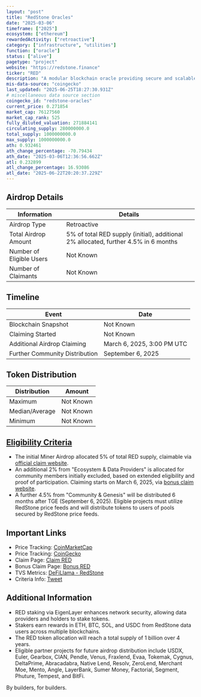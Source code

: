 ```yaml
---
layout: "post"
title: "RedStone Oracles"
date: "2025-03-06"
timeframe: ["2025"]
ecosystem: ["ethereum"]
rewardedActivity: ["retroactive"]
category: ["infrastructure", "utilities"]
function: ["oracle"]
status: ["alive"]
pagetype: "project"
website: "https://redstone.finance"
ticker: "RED"
description: "A modular blockchain oracle providing secure and scalable data feeds"
mis-data-source: "coingecko"
last_updated: "2025-06-25T18:27:30.931Z"
# miscellaneous data source section
coingecko_id: "redstone-oracles"
current_price: 0.271854
market_cap: 76127560
market_cap_rank: 525
fully_diluted_valuation: 271884141
circulating_supply: 280000000.0
total_supply: 1000000000.0
max_supply: 1000000000.0
ath: 0.932461
ath_change_percentage: -70.79434
ath_date: "2025-03-06T12:36:56.662Z"
atl: 0.232899
atl_change_percentage: 16.93086
atl_date: "2025-06-22T20:20:37.229Z"
---
```


## Airdrop Details

| Information              | Details                                                                             |
| ------------------------ | ----------------------------------------------------------------------------------- |
| Airdrop Type             | Retroactive                                                                         |
| Total Airdrop Amount     | 5% of total RED supply (initial), additional 2% allocated, further 4.5% in 6 months |
| Number of Eligible Users | Not Known                                                                           |
| Number of Claimants      | Not Known                                                                           |

## Timeline

| Event                          | Date                       |
| ------------------------------ | -------------------------- |
| Blockchain Snapshot            | Not Known                  |
| Claiming Started               | Not Known                  |
| Additional Airdrop Claiming    | March 6, 2025, 3:00 PM UTC |
| Further Community Distribution | September 6, 2025          |

## Token Distribution

| Distribution   | Amount    |
| -------------- | --------- |
| Maximum        | Not Known |
| Median/Average | Not Known |
| Minimum        | Not Known |

## [Eligibility Criteria](https://blog.redstone.finance/2025/02/12/introducing-red-tokenomics/)

- The initial Miner Airdrop allocated 5% of total RED supply, claimable via [official claim website](http://claim.redstone.finance).
- An additional 2% from "Ecosystem & Data Providers" is allocated for community members initially excluded, based on extended eligibility and proof of participation. Claiming starts on March 6, 2025, via [bonus claim website](http://bonus.redstone.finance).
- A further 4.5% from "Community & Genesis" will be distributed 6 months after TGE (September 6, 2025). Eligible projects must utilize RedStone price feeds and will distribute tokens to users of pools secured by RedStone price feeds.

## Important Links

- Price Tracking: [CoinMarketCap](https://coinmarketcap.com/currencies/redstone-oracles)
- Price Tracking: [CoinGecko](https://www.coingecko.com/en/coins/redstone-oracles)
- Claim Page: [Claim RED](http://claim.redstone.finance)
- Bonus Claim Page: [Bonus RED](http://bonus.redstone.finance)
- TVS Metrics: [DeFiLlama - RedStone](https://defillama.com/oracles/RedStone)
- Criteria Info: [Tweet](https://x.com/redstone_defi/status/1897647415374872733)

## Additional Information

- RED staking via EigenLayer enhances network security, allowing data providers and holders to stake tokens.
- Stakers earn rewards in ETH, BTC, SOL, and USDC from RedStone data users across multiple blockchains.
- The RED token allocation will reach a total supply of 1 billion over 4 years.
- Eligible partner projects for future airdrop distribution include USDX, Euler, Gearbox, CIAN, Pendle, Venus, Fraxlend, Evaa, Tokemak, Cygnus, DeltaPrime, Abracadabra, Native Lend, Resolv, ZeroLend, Merchant Moe, Mento, Angle, LayerBank, Sumer Money, Factorial, Segment, Phuture, Tempest, and BitFi.

By builders, for builders.